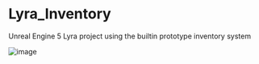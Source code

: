 # Lyra_Inventory

Unreal Engine 5 Lyra project using the builtin prototype inventory system


![image](https://user-images.githubusercontent.com/3343322/192088962-ace05579-ba8a-45ad-b556-e28ff4409c19.png)
